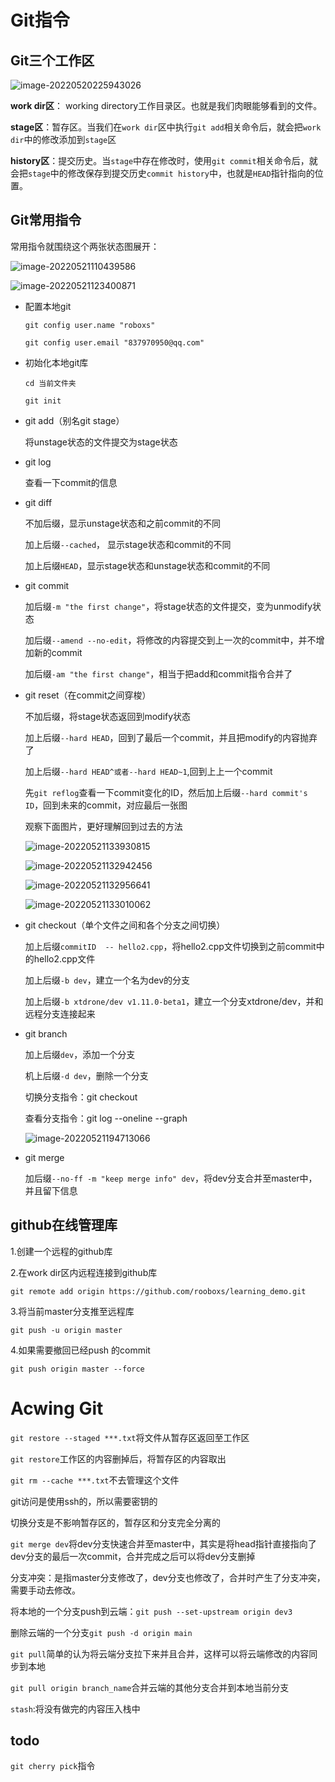 # Git指令

## Git三个工作区

![image-20220520225943026](git.assets/image-20220520225943026.png)

**work dir区**： working directory工作目录区。也就是我们肉眼能够看到的文件。

**stage区**：暂存区。当我们在`work dir`区中执行`git add`相关命令后，就会把`work dir`中的修改添加到`stage`区

**history区**：提交历史。当`stage`中存在修改时，使用`git commit`相关命令后，就会把`stage`中的修改保存到提交历史`commit history`中，也就是`HEAD`指针指向的位置。

## Git常用指令

常用指令就围绕这个两张状态图展开：



![image-20220521110439586](git.assets/image-20220521110439586.png)

![image-20220521123400871](git.assets/image-20220521123400871.png)



+ 配置本地git

  `git config user.name "roboxs"`

  `git config user.email "837970950@qq.com"`

+ 初始化本地git库

  `cd 当前文件夹`

  `git init`

+ git add（别名git stage）

  将unstage状态的文件提交为stage状态

+ git log

  查看一下commit的信息

+ git diff

  不加后缀，显示unstage状态和之前commit的不同

  加上后缀`--cached`， 显示stage状态和commit的不同

  加上后缀`HEAD`，显示stage状态和unstage状态和commit的不同

+ git commit

  加后缀`-m "the first change"`，将stage状态的文件提交，变为unmodify状态

  加后缀`--amend --no-edit`，将修改的内容提交到上一次的commit中，并不增加新的commit

  加后缀`-am "the first change"`，相当于把add和commit指令合并了

+ git reset（在commit之间穿梭）

  不加后缀，将stage状态返回到modify状态

  加上后缀`--hard HEAD`，回到了最后一个commit，并且把modify的内容抛弃了

  加上后缀`--hard HEAD^或者--hard HEAD~1`,回到上上一个commit

  先`git reflog`查看一下commit变化的ID，然后加上后缀`--hard commit's ID`，回到未来的commit，对应最后一张图

  观察下面图片，更好理解回到过去的方法

  ![image-20220521133930815](git.assets/image-20220521133930815.png)

  ![image-20220521132942456](git.assets/image-20220521132942456.png)

  ![image-20220521132956641](git.assets/image-20220521132956641.png)

  ![image-20220521133010062](git.assets/image-20220521133010062.png)

+ git checkout（单个文件之间和各个分支之间切换）

  加上后缀`commitID  -- hello2.cpp`，将hello2.cpp文件切换到之前commit中的hello2.cpp文件

  加上后缀`-b dev`，建立一个名为dev的分支

  加上后缀`-b xtdrone/dev v1.11.0-beta1`，建立一个分支xtdrone/dev，并和远程分支连接起来

+ git branch

  加上后缀`dev`，添加一个分支

  机上后缀`-d dev`，删除一个分支

  切换分支指令：git checkout

  查看分支指令：git log --oneline --graph

  ![image-20220521194713066](git.assets/image-20220521194713066.png)

+ git merge

  加后缀`--no-ff -m "keep merge info" dev`，将dev分支合并至master中，并且留下信息

## github在线管理库

1.创建一个远程的github库

2.在work dir区内远程连接到github库

`git remote add origin https://github.com/rooboxs/learning_demo.git`

3.将当前master分支推至远程库

`git push -u origin master`

4.如果需要撤回已经push 的commit

`git push origin master --force`

# Acwing Git

`git restore --staged ***.txt`将文件从暂存区返回至工作区

`git restore`工作区的内容删掉后，将暂存区的内容取出

`git rm --cache ***.txt`不去管理这个文件

git访问是使用ssh的，所以需要密钥的

切换分支是不影响暂存区的，暂存区和分支完全分离的

`git merge dev`将dev分支快速合并至master中，其实是将head指针直接指向了dev分支的最后一次commit，合并完成之后可以将dev分支删掉

分支冲突：是指master分支修改了，dev分支也修改了，合并时产生了分支冲突，需要手动去修改。

将本地的一个分支push到云端：`git push --set-upstream origin dev3`

删除云端的一个分支`git push -d origin main`

`git pull`简单的认为将云端分支拉下来并且合并，这样可以将云端修改的内容同步到本地

`git pull origin branch_name`合并云端的其他分支合并到本地当前分支



`stash`:将没有做完的内容压入栈中



## todo

`git cherry pick`指令
